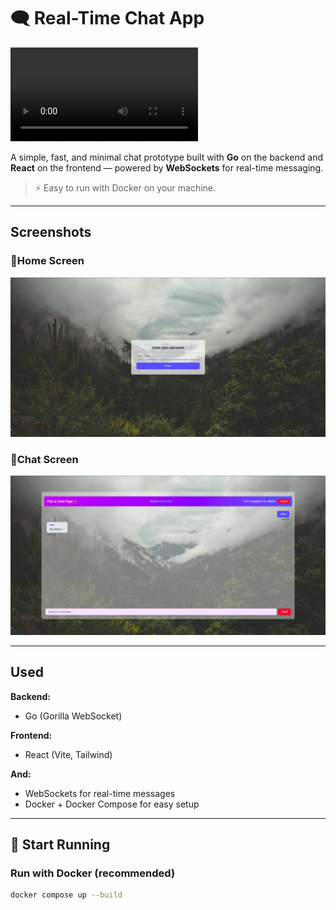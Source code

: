 # 🗨️ Real-Time Chat App

![Demo](./demo/demo.mp4)

A simple, fast, and minimal chat prototype built with **Go** on the backend and **React** on the frontend — powered by **WebSockets** for real-time messaging.

> ⚡ Easy to run with Docker on your machine.

---

##  Screenshots

### 🔹Home Screen

![Home Screen](./demo/home-screen.png)

### 🔹Chat Screen

![Chat Screen](./demo/chat-screen.png)

---

## Used

**Backend:**
- Go (Gorilla WebSocket)

**Frontend:**
- React (Vite, Tailwind)

**And:**
- WebSockets for real-time messages  
- Docker + Docker Compose for easy setup

---

## 🚀 Start Running

### Run with Docker (recommended)

```bash
docker compose up --build
